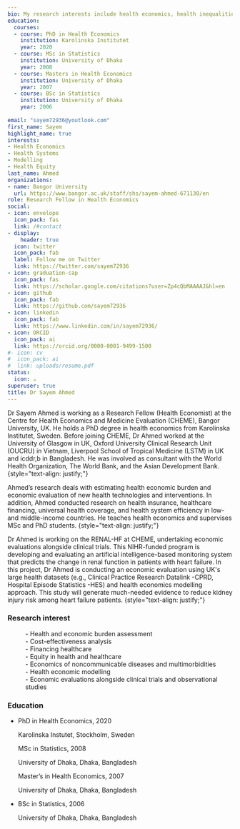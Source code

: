 ```yaml
---
bio: My research interests include health economics, health inequalities, healthcare financing and Cost-effectiveness analysis.
education:
  courses:
  - course: PhD in Health Economics
    institution: Karolinska Institutet
    year: 2020
  - course: MSc in Statistics
    institution: University of Dhaka
    year: 2008
  - course: Masters in Health Economics
    institution: University of Dhaka
    year: 2007
  - course: BSc in Statistics
    institution: University of Dhaka
    year: 2006
    
email: "sayem72936@youtlook.com"
first_name: Sayem
highlight_name: true
interests:
- Health Economics
- Health Systems
- Modelling
- Health Equity
last_name: Ahmed
organizations:
- name: Bangor University
  url: https://www.bangor.ac.uk/staff/shs/sayem-ahmed-671130/en
role: Research Fellow in Health Economics
social:
- icon: envelope
  icon_pack: fas
  link: /#contact
- display:
    header: true
  icon: twitter
  icon_pack: fab
  label: Follow me on Twitter
  link: https://twitter.com/sayem72936
- icon: graduation-cap
  icon_pack: fas
  link: https://scholar.google.com/citations?user=Zp4cQbMAAAAJ&hl=en
- icon: github
  icon_pack: fab
  link: https://github.com/sayem72936
- icon: linkedin
  icon_pack: fab
  link: https://www.linkedin.com/in/sayem72936/
- icon: ORCID
  icon_pack: ai
  link: https://orcid.org/0000-0001-9499-1500
#- icon: cv
#  icon_pack: ai
#  link: uploads/resume.pdf
status:
  icon: ☕️
superuser: true
title: Dr Sayem Ahmed
---
```


Dr Sayem Ahmed is working as a Research Fellow (Health Economist) at the Centre for Health Economics and Medicine Evaluation (CHEME), Bangor University, UK. He holds a PhD degree in health economics from Karolinska Institutet, Sweden. Before joining CHEME, Dr Ahmed worked at the University of Glasgow in UK, Oxford University Clinical Research Unit (OUCRU) in Vietnam, Liverpool School of Tropical Medicine (LSTM) in UK and icddr,b in Bangladesh. He was involved as consultant with the World Health Organization, The World Bank, and the Asian Development Bank.
{style="text-align: justify;"}

Ahmed’s research deals with estimating health economic burden and economic evaluation of new health technologies and interventions. In addition, Ahmed conducted research on health insurance, healthcare financing, universal health coverage, and health system efficiency in low- and middle-income countries. He teaches health economics and supervises MSc and PhD students.
{style="text-align: justify;"}

Dr Ahmed is working on the RENAL-HF at CHEME, undertaking economic evaluations alongside clinical trials. This NIHR-funded program is developing and evaluating an artificial intelligence-based monitoring system that predicts the change in renal function in patients with heart failure. In this project, Dr Ahmed is conducting an economic evaluation using UK's large health datasets (e.g., Clinical Practice Research Datalink -CPRD, Hospital Episode Statistics -HES) and health economics modelling approach. This study will generate much-needed evidence to reduce kidney injury risk among heart failure patients.
{style="text-align: justify;"}





<h3 align="left">Research interest</h3>

<dl  align="left">
  <dd>- Health and economic burden assessment</dd>
  <dd>- Cost-effectiveness analysis</dd>
  <dd>- Financing healthcare</dd>
  <dd>- Equity in health and healthcare</dd>
  <dd>- Economics of noncommunicable diseases and multimorbidities</dd> 
  <dd>- Health economic modelling</dd>  
  <dd>- Economic evaluations alongside clinical trials and observational studies</dd>  
</dl>



<div class=col-md-7>
<h3 align="left"> Education </h3>
<ul class="ul-edu fa-ul"><li><i class="fa-li fas fa-graduation-cap"></i>
<div class=description><p class=course  align="left">PhD in Health Economics, 2020</p><p class=institution  align="left">Karolinska Instutet, Stockholm, Sweden</p>

<i class="fa-li fas fa-graduation-cap"></i><div class=description><p class=course  align="left">MSc in Statistics, 2008</p><p class=institution  align="left">University of Dhaka, Dhaka, Bangladesh</p>

<i class="fa-li fas fa-graduation-cap"></i><div class=description><p class=course  align="left">Master’s in Health Economics, 2007</p><p class=institution  align="left">University of Dhaka, Dhaka, Bangladesh</p>


</div></li><li><i class="fa-li fas fa-graduation-cap"></i><div class=description><p class=course align="left"> BSc in Statistics, 2006</p><p class=institution align="left"> University of Dhaka, Dhaka, Bangladesh </p></div>
